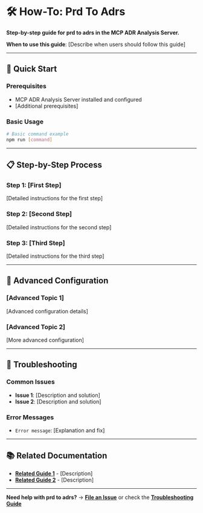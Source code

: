 # 🛠️ How-To: Prd To Adrs

**Step-by-step guide for prd to adrs in the MCP ADR Analysis Server.**

**When to use this guide**: [Describe when users should follow this guide]

---

## 🎯 Quick Start

### Prerequisites

- MCP ADR Analysis Server installed and configured
- [Additional prerequisites]

### Basic Usage

```bash
# Basic command example
npm run [command]
```

---

## 📋 Step-by-Step Process

### Step 1: [First Step]

[Detailed instructions for the first step]

### Step 2: [Second Step]

[Detailed instructions for the second step]

### Step 3: [Third Step]

[Detailed instructions for the third step]

---

## 🔧 Advanced Configuration

### [Advanced Topic 1]

[Advanced configuration details]

### [Advanced Topic 2]

[More advanced configuration]

---

## 🚨 Troubleshooting

### Common Issues

- **Issue 1**: [Description and solution]
- **Issue 2**: [Description and solution]

### Error Messages

- `Error message`: [Explanation and fix]

---

## 📚 Related Documentation

- **[Related Guide 1](../reference/api-reference.md)** - [Description]
- **[Related Guide 2](../how-to-guides/troubleshooting.md)** - [Description]

---

**Need help with prd to adrs?** → **[File an Issue](https://github.com/tosin2013/mcp-adr-analysis-server/issues)** or check the **[Troubleshooting Guide](troubleshooting.md)**
